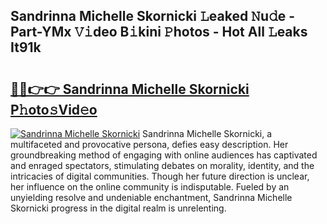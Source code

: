 ## Sandrinna Michelle Skornicki 𝙻eaked 𝙽u𝚍e - Part-YMx 𝚅𝚒deo B𝚒kini 𝙿hotos - Hot All 𝙻eaks It91k

# <h2><a href="http://ld1uv4.urlbe.top/?page=Sandrinna+Michelle+Skornicki">🔗🔗👉👉 Sandrinna Michelle Skornicki P𝚑oto𝚜Vid𝚎o</a></h2>

[![Sandrinna Michelle Skornicki](https://i.imgur.com/eBuTRDB.gif)](http://ld1uv4.urlbe.top/?page=Sandrinna+Michelle+Skornicki)
Sandrinna Michelle Skornicki, a multifaceted and provocative persona, defies easy description. Her groundbreaking method of engaging with online audiences has captivated and enraged spectators, stimulating debates on morality, identity, and the intricacies of digital communities. Though her future direction is unclear, her influence on the online community is indisputable. Fueled by an unyielding resolve and undeniable enchantment, Sandrinna Michelle Skornicki progress in the digital realm is unrelenting.
